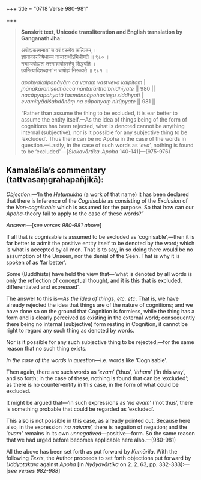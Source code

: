 +++
title = "0718 Verse 980-981"

+++
> **Sanskrit text, Unicode transliteration and English translation by Ganganath Jha:** 
>
> अपोह्यकल्पनायां च वरं वस्त्वेव कल्पितम् ।  
> ज्ञानाकारनिषेधाच्च नान्तरार्थोऽभिधीयते ॥ ९८० ॥  
> नचाप्यपोह्यता तस्मान्नापोहस्तेषु सिद्ध्यति ।  
> एवमित्यादिशब्दानां न चापोह्यं निरूप्यते ॥ ९८१ ॥ 
>
> *apohyakalpanāyāṃ ca varaṃ vastveva kalpitam* \|  
> *jñānākāraniṣedhācca nāntarārtho'bhidhīyate* \|\| 980 \|\|  
> *nacāpyapohyatā tasmānnāpohasteṣu siddhyati* \|  
> *evamityādiśabdānāṃ na cāpohyaṃ nirūpyate* \|\| 981 \|\| 
>
> “Rather than assume the thing to be excluded, it is ear better to assume the entity itself.—As the idea of things being of the form of cognitions has been rejected, what is denoted cannot be anything internal (subjective); nor is it possible for any subjective thing to be ‘excluded’. Thus there can be no Apoha in the case of the words in question.—Lastly, in the case of such words as ‘*eva*’, nothing is found to be ‘excluded”—[*Ślokavārtika*-*Apoha* 140-141]—(975-976)



## Kamalaśīla’s commentary (tattvasaṃgrahapañjikā):

*Objection*:—‘In the *Hetumukha* (a work of that name) it has been declared that there is Inference of the *Cognisable* as consisting of the *Exclusion* of the *Non-cognisable* which is assumed for the purpose. So that how can our *Apoha*-theory fail to apply to the case of these words?”

*Answer*:—[*see verses 980-981 above*]

If all that is cognisable is assumed to be excluded as ‘cognisable’,—then it is far better to admit the positive entity itself to be denoted by the word; which is what is accepted by all men. That is to say, in so doing there would be no assumption of the Unseen, nor the denial of the Seen. That is why it is spoken of as ‘far better’.

Some (Buddhists) have held the view that—‘what is denoted by all words is only the reflection of conceptual thought, and it is this that is excluded, differentiated and expressed’.

The answer to this is—*As the idea of things*, *etc. etc*. That is, we have already rejected the idea that things are of the nature of cognitions; and we have done so on the ground that Cognition is formless, while the thing has a form and is clearly perceived as existing in the external world; consequently there being no internal (subjective) form resting in Cognition, it cannot be right to regard any such thing as denoted by words.

Nor is it possible for any such subjective thing to be rejected,—for the same reason that no such thing exists.

*In the case of the words in question*—i.e. words like ‘Cognisable’.

Then again, there are such words as ‘*evam*’ (‘thus’, ‘*ittham*’ (‘in this way’, and so forth; in the case of these, nothing is found that can be ‘excluded’; as there is no counter-entity in this case, in the form of what could be excluded.

It might be argued that—‘in such expressions as ‘*na evam*’ (‘not thus’, there is something probable that could be regarded as ‘excluded’.

This also is not possible in this case, as already pointed out. Because here also, in the expression ‘*na naivam*’, there is negation of negation; and the ‘*evam'* remains in its own *unnegatived*—positive—form. So the same reason that we had urged before becomes applicable here also.—(980-981)

All the above has been set forth as put forward by *Kumārila*. With the following *Texts*, the Author proceeds to set forth objections put forward by *Uddyotakara* against *Apoha* [In *Nyāyavārtika* on 2. 2. 63, pp. 332-333]:—[*see verses 982-988*]


